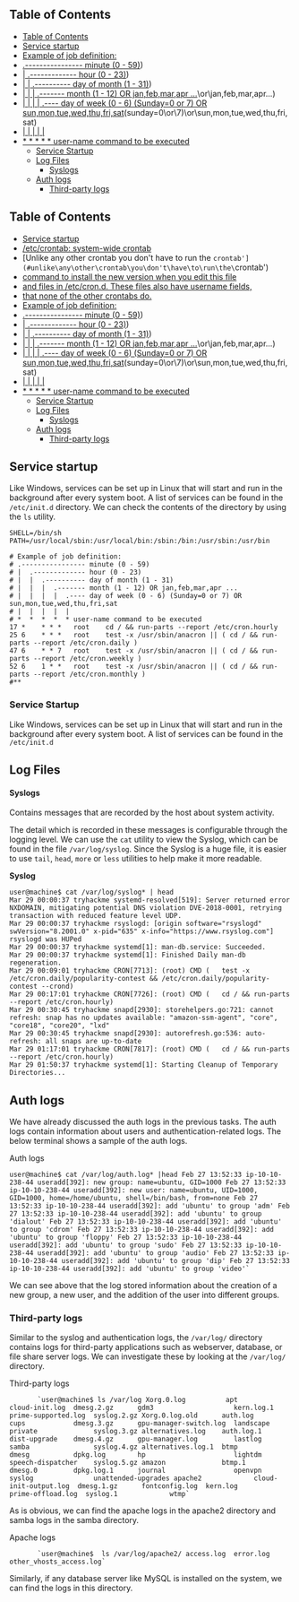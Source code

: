 ## Table of Contents

  - [Table of Contents](#Table\of\Contents)
  - [Service startup](#Service\startup)
- [Example of job definition:](#example\of\job\definition:)
- [.---------------- minute (0 - 59)](#.----------------\minute\(0\-\59))
- [|  .------------- hour (0 - 23)](#|\\.-------------\hour\(0\-\23))
- [|  |  .---------- day of month (1 - 31)](#|\\|\\.----------\day\of\month\(1\-\31))
- [|  |  |  .------- month (1 - 12) OR jan,feb,mar,apr ...](#|\\|\\|\\.-------\month\(1\-\12)\or\jan,feb,mar,apr\...)
- [|  |  |  |  .---- day of week (0 - 6) (Sunday=0 or 7) OR sun,mon,tue,wed,thu,fri,sat](#|\\|\\|\\|\\.----\day\of\week\(0\-\6)\(sunday=0\or\7)\or\sun,mon,tue,wed,thu,fri,sat)
- [|  |  |  |  |](#|\\|\\|\\|\\|)
- [*  *  *  *  * user-name command to be executed](#*\\*\\*\\*\\*\user-name\command\to\be\executed)
    - [Service Startup](#Service\Startup)
  - [Log Files](#Log\Files)
      - [Syslogs](#Syslogs)
  - [Auth logs](#Auth\logs)
    - [Third-party logs](#Third-party\logs)

## Table of Contents

  - [Service startup](#Service\startup)
- [/etc/crontab: system-wide crontab](#/etc/crontab:\system-wide\crontab)
- [Unlike any other crontab you don't have to run the `crontab'](#unlike\any\other\crontab\you\don't\have\to\run\the\`crontab')
- [command to install the new version when you edit this file](#command\to\install\the\new\version\when\you\edit\this\file)
- [and files in /etc/cron.d. These files also have username fields,](#and\files\in\/etc/cron.d.\these\files\also\have\username\fields,)
- [that none of the other crontabs do.](#that\none\of\the\other\crontabs\do.)
- [Example of job definition:](#example\of\job\definition:)
- [.---------------- minute (0 - 59)](#.----------------\minute\(0\-\59))
- [|  .------------- hour (0 - 23)](#|\\.-------------\hour\(0\-\23))
- [|  |  .---------- day of month (1 - 31)](#|\\|\\.----------\day\of\month\(1\-\31))
- [|  |  |  .------- month (1 - 12) OR jan,feb,mar,apr ...](#|\\|\\|\\.-------\month\(1\-\12)\or\jan,feb,mar,apr\...)
- [|  |  |  |  .---- day of week (0 - 6) (Sunday=0 or 7) OR sun,mon,tue,wed,thu,fri,sat](#|\\|\\|\\|\\.----\day\of\week\(0\-\6)\(sunday=0\or\7)\or\sun,mon,tue,wed,thu,fri,sat)
- [|  |  |  |  |](#|\\|\\|\\|\\|)
- [*  *  *  *  * user-name command to be executed](#*\\*\\*\\*\\*\user-name\command\to\be\executed)
    - [Service Startup](#Service\Startup)
  - [Log Files](#Log\Files)
      - [Syslogs](#Syslogs)
  - [Auth logs](#Auth\logs)
    - [Third-party logs](#Third-party\logs)


## Service startup

Like Windows, services can be set up in Linux that will start and run in the background after every system boot. A list of services can be found in the `/etc/init.d` directory. We can check the contents of the directory by using the `ls` utility.


```
SHELL=/bin/sh
PATH=/usr/local/sbin:/usr/local/bin:/sbin:/bin:/usr/sbin:/usr/bin

# Example of job definition:
# .---------------- minute (0 - 59)
# |  .------------- hour (0 - 23)
# |  |  .---------- day of month (1 - 31)
# |  |  |  .------- month (1 - 12) OR jan,feb,mar,apr ...
# |  |  |  |  .---- day of week (0 - 6) (Sunday=0 or 7) OR sun,mon,tue,wed,thu,fri,sat
# |  |  |  |  |
# *  *  *  *  * user-name command to be executed
17 *	* * *	root    cd / && run-parts --report /etc/cron.hourly
25 6	* * *	root	test -x /usr/sbin/anacron || ( cd / && run-parts --report /etc/cron.daily )
47 6	* * 7	root	test -x /usr/sbin/anacron || ( cd / && run-parts --report /etc/cron.weekly )
52 6	1 * *	root	test -x /usr/sbin/anacron || ( cd / && run-parts --report /etc/cron.monthly )
#**
```


### Service Startup
Like Windows, services can be set up in Linux that will start and run in the background after every system boot. A list of services can be found in the `/etc/init.d`


## Log Files
#### Syslogs
Contains messages that are recorded by the host about system activity.


The detail which is recorded in these messages is configurable through the logging level. We can use the `cat` utility to view the Syslog, which can be found in the file `/var/log/syslog`. Since the Syslog is a huge file, it is easier to use `tail`, `head`, `more` or `less` utilities to help make it more readable.

**Syslog**

```shell-session
user@machine$ cat /var/log/syslog* | head
Mar 29 00:00:37 tryhackme systemd-resolved[519]: Server returned error NXDOMAIN, mitigating potential DNS violation DVE-2018-0001, retrying transaction with reduced feature level UDP.
Mar 29 00:00:37 tryhackme rsyslogd: [origin software="rsyslogd" swVersion="8.2001.0" x-pid="635" x-info="https://www.rsyslog.com"] rsyslogd was HUPed
Mar 29 00:00:37 tryhackme systemd[1]: man-db.service: Succeeded.
Mar 29 00:00:37 tryhackme systemd[1]: Finished Daily man-db regeneration.
Mar 29 00:09:01 tryhackme CRON[7713]: (root) CMD (   test -x /etc/cron.daily/popularity-contest && /etc/cron.daily/popularity-contest --crond)
Mar 29 00:17:01 tryhackme CRON[7726]: (root) CMD (   cd / && run-parts --report /etc/cron.hourly)
Mar 29 00:30:45 tryhackme snapd[2930]: storehelpers.go:721: cannot refresh: snap has no updates available: "amazon-ssm-agent", "core", "core18", "core20", "lxd"
Mar 29 00:30:45 tryhackme snapd[2930]: autorefresh.go:536: auto-refresh: all snaps are up-to-date
Mar 29 01:17:01 tryhackme CRON[7817]: (root) CMD (   cd / && run-parts --report /etc/cron.hourly)
Mar 29 01:50:37 tryhackme systemd[1]: Starting Cleanup of Temporary Directories...
```



## Auth logs

We have already discussed the auth logs in the previous tasks. The auth logs contain information about users and authentication-related logs. The below terminal shows a sample of the auth logs.

Auth logs

```
user@machine$ cat /var/log/auth.log* |head Feb 27 13:52:33 ip-10-10-238-44 useradd[392]: new group: name=ubuntu, GID=1000 Feb 27 13:52:33 ip-10-10-238-44 useradd[392]: new user: name=ubuntu, UID=1000, GID=1000, home=/home/ubuntu, shell=/bin/bash, from=none Feb 27 13:52:33 ip-10-10-238-44 useradd[392]: add 'ubuntu' to group 'adm' Feb 27 13:52:33 ip-10-10-238-44 useradd[392]: add 'ubuntu' to group 'dialout' Feb 27 13:52:33 ip-10-10-238-44 useradd[392]: add 'ubuntu' to group 'cdrom' Feb 27 13:52:33 ip-10-10-238-44 useradd[392]: add 'ubuntu' to group 'floppy' Feb 27 13:52:33 ip-10-10-238-44 useradd[392]: add 'ubuntu' to group 'sudo' Feb 27 13:52:33 ip-10-10-238-44 useradd[392]: add 'ubuntu' to group 'audio' Feb 27 13:52:33 ip-10-10-238-44 useradd[392]: add 'ubuntu' to group 'dip' Feb 27 13:52:33 ip-10-10-238-44 useradd[392]: add 'ubuntu' to group 'video'`
```    

We can see above that the log stored information about the creation of a new group, a new user, and the addition of the user into different groups.

### Third-party logs

Similar to the syslog and authentication logs, the `/var/log/` directory contains logs for third-party applications such as webserver, database, or file share server logs. We can investigate these by looking at the `/var/log/` directory.

Third-party logs

           `user@machine$ ls /var/log Xorg.0.log          apt                    cloud-init.log  dmesg.2.gz      gdm3                    kern.log.1         prime-supported.log  syslog.2.gz Xorg.0.log.old      auth.log               cups            dmesg.3.gz      gpu-manager-switch.log  landscape          private              syslog.3.gz alternatives.log    auth.log.1             dist-upgrade    dmesg.4.gz      gpu-manager.log         lastlog            samba                syslog.4.gz alternatives.log.1  btmp                   dmesg           dpkg.log        hp                      lightdm            speech-dispatcher    syslog.5.gz amazon              btmp.1                 dmesg.0         dpkg.log.1      journal                 openvpn            syslog               unattended-upgrades apache2             cloud-init-output.log  dmesg.1.gz      fontconfig.log  kern.log                prime-offload.log  syslog.1             wtmp`
        

As is obvious, we can find the apache logs in the apache2 directory and samba logs in the samba directory.

Apache logs

           `user@machine$  ls /var/log/apache2/ access.log  error.log  other_vhosts_access.log`
        

Similarly, if any database server like MySQL is installed on the system, we can find the logs in this directory.

